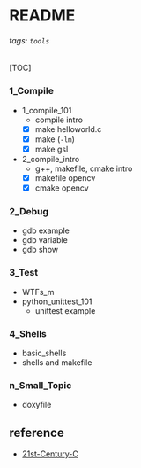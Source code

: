 # README
###### tags: `tools`
[TOC]
### 1_Compile
- 1_compile_101
    - compile intro
    - [x] make helloworld.c
    - [x] make (`-lm`)
    - [x] make gsl
- 2_compile_intro
    - g++, makefile, cmake intro
    - [x] makefile opencv
    - [x] cmake opencv
### 2_Debug
- gdb example
- gdb variable
- gdb show
### 3_Test
- WTFs_m
- python_unittest_101
    - unittest example
### 4_Shells
- basic_shells
- shells and makefile
### n_Small_Topic
- doxyfile

## reference
- [21st-Century-C](https://github.com/b-k/21st-Century-Examples)